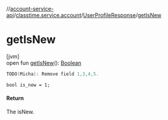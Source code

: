 //[account-service-api](../../../index.md)/[classtime.service.account](../index.md)/[UserProfileResponse](index.md)/[getIsNew](get-is-new.md)

# getIsNew

[jvm]\
open fun [getIsNew](get-is-new.md)(): [Boolean](https://kotlinlang.org/api/latest/jvm/stdlib/kotlin/-boolean/index.html)

```kotlin
TODO(Micha): Remove field 1,3,4,5.

```
`bool is_new = 1;`

#### Return

The isNew.
